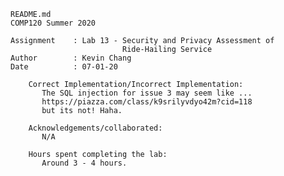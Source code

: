     README.md
    COMP120 Summer 2020

    Assignment    : Lab 13 - Security and Privacy Assessment of 
                             Ride-Hailing Service
    Author        : Kevin Chang
    Date          : 07-01-20

        Correct Implementation/Incorrect Implementation:
           The SQL injection for issue 3 may seem like ... 
           https://piazza.com/class/k9srilyvdyo42m?cid=118
           but its not! Haha.

        Acknowledgements/collaborated:
	       N/A

        Hours spent completing the lab:
	       Around 3 - 4 hours.

